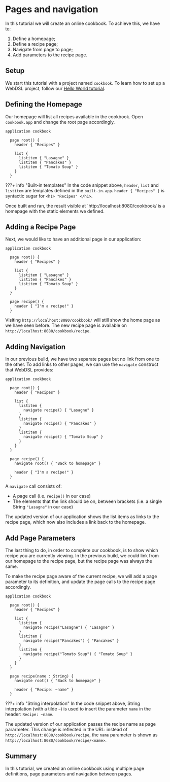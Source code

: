 # Pages and navigation

In this tutorial we will create an online cookbook. To achieve this, we have to:

1. Define a homepage;
2. Define a recipe page;
3. Navigate from page to page;
4. Add parameters to the recipe page.

## Setup

We start this tutorial with a project named `cookbook`. To learn how to set up a WebDSL project, follow our [Hello World tutorial](../hello-world).

## Defining the Homepage

Our homepage will list all recipes available in the cookbook. Open `cookbook.app` and change the root page accordingly.

```linenums="1"
application cookbook

  page root() {
    header { "Recipes" }

    list {
      listitem { "Lasagne" }
      listitem { "Pancakes" }
      listitem { "Tomato Soup" }
    }
  }
```

???+ info "Built-in templates"
    In the code snippet above, `header`, `list` and `listitem` are templates defined in the `built-in.app`. `header { "Recipes" }` is syntactic sugar for `<h1> "Recipes" </h1>`.

Once built and ran, the result visible at `http://localhost:8080/cookbook/ is a homepage with the static elements we defined.

## Adding a Recipe Page

Next, we would like to have an additional page in our application:

```linenums="1"
application cookbook

  page root() {
    header { "Recipes" }

    list {
      listitem { "Lasagne" }
      listitem { "Pancakes" }
      listitem { "Tomato Soup" }
    }
  }

  page recipe() {
    header { "I'm a recipe!" }
  }
```

Visiting `http://localhost:8080/cookbook/` will still show the home page as we have seen before. The new recipe page is available on `http://localhost:8080/cookbook/recipe`.

## Adding Navigation

In our previous build, we have two separate pages but no link from one to the other. To add links to other pages, we can use the `navigate` construct that WebDSL provides:

```linenums="1"
application cookbook

  page root() {
    header { "Recipes" }

    list {
      listitem {
        navigate recipe() { "Lasagne" }
      }
      listitem {
        navigate recipe() { "Pancakes" }
      }
      listitem {
        navigate recipe() { "Tomato Soup" }
      }
    }
  }

  page recipe() {
    navigate root() { "Back to homepage" }

    header { "I'm a recipe!" }
  }
```

A `navigate` call consists of:
- A page call (i.e. `recipe()` in our case)
- The elements that the link should be on, between brackets (i.e. a single String `"Lasagne"` in our case)

The updated version of our application shows the list items as links to the recipe page, which now also includes a link back to the homepage.

## Add Page Parameters

The last thing to do, in order to complete our cookbook, is to show which recipe you are currently viewing. In the previous build, we could link from our homepage to the recipe page, but the recipe page was always the same.

To make the recipe page aware of the current recipe, we will add a page parameter to its definition, and update the page calls to the recipe page accordingly.

```linenums="1"
application cookbook

  page root() {
    header { "Recipes" }

    list {
      listitem {
        navigate recipe("Lasagne") { "Lasagne" }
      }
      listitem {
        navigate recipe("Pancakes") { "Pancakes" }
      }
      listitem {
        navigate recipe("Tomato Soup") { "Tomato Soup" }
      }
    }
  }

  page recipe(name : String) {
    navigate root() { "Back to homepage" }

    header { "Recipe: ~name" }
  }
```

???+ info "String interpolation"
    In the code snippet above, String interpolation (with a tilde `~`) is used to insert the parameter `name` in the header: `Recipe: ~name`.

The updated version of our application passes the recipe name as page pararmeter. This change is reflected in the URL: instead of `http://localhost:8080/cookbook/recipe`, the `name` parameter is shown as `http://localhost:8080/cookbook/recipe/<name>`.

## Summary

In this tutorial, we created an online cookbook using multiple page definitions, page parameters and navigation between pages.
